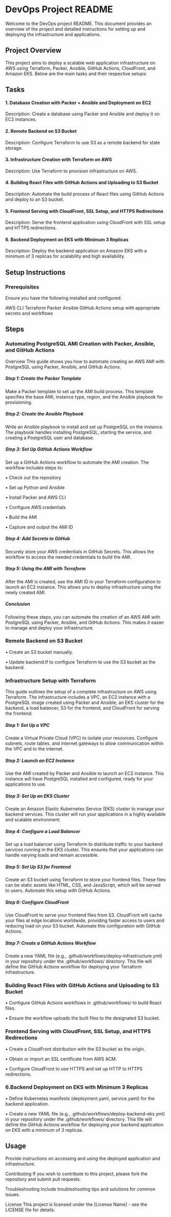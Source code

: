# DevOps Project README

Welcome to the DevOps project README. This document provides an overview of the project and detailed instructions for setting up and deploying the infrastructure and applications.

## Project Overview
This project aims to deploy a scalable web application infrastructure on AWS using Terraform, Packer, Ansible, GitHub Actions, CloudFront, and Amazon EKS. Below are the main tasks and their respective setups:

## Tasks
#### 1. Database Creation with Packer + Ansible and Deployment on EC2
Description: Create a database using Packer and Ansible and deploy it on EC2 instances.

#### 2. Remote Backend on S3 Bucket
Description: Configure Terraform to use S3 as a remote backend for state storage.

#### 3. Infrastructure Creation with Terraform on AWS
Description: Use Terraform to provision infrastructure on AWS.

#### 4. Building React Files with GitHub Actions and Uploading to S3 Bucket
Description: Automate the build process of React files using GitHub Actions and deploy to an S3 bucket.

#### 5. Frontend Serving with CloudFront, SSL Setup, and HTTPS Redirections
Description: Serve the frontend application using CloudFront with SSL setup and HTTPS redirections.

#### 6. Backend Deployment on EKS with Minimum 3 Replicas
Description: Deploy the backend application on Amazon EKS with a minimum of 3 replicas for scalability and high availability.

## Setup Instructions

### Prerequisites
Ensure you have the following installed and configured:

AWS CLI
Terraform
Packer
Ansible
GitHub Actions setup with appropriate secrets and workflows

## Steps

### Automating PostgreSQL AMI Creation with Packer, Ansible, and GitHub Actions

Overview
This guide shows you how to automate creating an AWS AMI with PostgreSQL using Packer, Ansible, and GitHub Actions.

##### Step 1: Create the Packer Template

Make a Packer template to set up the AMI build process. This template specifies the base AMI, instance type, region, and the Ansible playbook for provisioning.

##### Step 2: Create the Ansible Playbook

Write an Ansible playbook to install and set up PostgreSQL on the instance. The playbook handles installing PostgreSQL, starting the service, and creating a PostgreSQL user and database.

##### Step 3: Set Up GitHub Actions Workflow

Set up a GitHub Actions workflow to automate the AMI creation. The workflow includes steps to:

• Check out the repository

• Set up Python and Ansible

• Install Packer and AWS CLI

• Configure AWS credentials

• Build the AMI

• Capture and output the AMI ID

##### Step 4: Add Secrets to GitHub

Securely store your AWS credentials in GitHub Secrets. This allows the workflow to access the needed credentials to build the AMI.

##### Step 5: Using the AMI with Terraform

After the AMI is created, use the AMI ID in your Terraform configuration to launch an EC2 instance. This allows you to deploy infrastructure using the newly created AMI.

##### Conclusion

Following these steps, you can automate the creation of an AWS AMI with PostgreSQL using Packer, Ansible, and GitHub Actions. This makes it easier to manage and deploy your infrastructure.

### Remote Backend on S3 Bucket

• Create an S3 bucket manually.

• Update backend.tf to configure Terraform to use the S3 bucket as the backend.


### Infrastructure Setup with Terraform

This guide outlines the setup of a complete infrastructure on AWS using Terraform. The infrastructure includes a VPC, an EC2 instance with a PostgreSQL image created using Packer and Ansible, an EKS cluster for the backend, a load balancer, S3 for the frontend, and CloudFront for serving the frontend.

##### Step 1: Set Up a VPC

Create a Virtual Private Cloud (VPC) to isolate your resources. Configure subnets, route tables, and internet gateways to allow communication within the VPC and to the internet.

##### Step 2: Launch an EC2 Instance

Use the AMI created by Packer and Ansible to launch an EC2 instance. This instance will have PostgreSQL installed and configured, ready for your applications to use.

##### Step 3: Set Up an EKS Cluster

Create an Amazon Elastic Kubernetes Service (EKS) cluster to manage your backend services. This cluster will run your applications in a highly available and scalable environment.

##### Step 4: Configure a Load Balancer

Set up a load balancer using Terraform to distribute traffic to your backend services running in the EKS cluster. This ensures that your applications can handle varying loads and remain accessible.  

##### Step 5: Set Up S3 for Frontend

Create an S3 bucket using Terraform to store your frontend files. These files can be static assets like HTML, CSS, and JavaScript, which will be served to users. Automate this setup with GitHub Actions.

##### Step 6: Configure CloudFront

Use CloudFront to serve your frontend files from S3. CloudFront will cache your files at edge locations worldwide, providing faster access to users and reducing load on your S3 bucket. Automate this configuration with GitHub Actions.

##### Step 7: Create a GitHub Actions Workflow
Create a new YAML file (e.g., .github/workflows/deploy-infrastructure.yml) in your repository under the .github/workflows/ directory. This file will define the GitHub Actions workflow for deploying your Terraform infrastructure.


### Building React Files with GitHub Actions and Uploading to S3 Bucket

• Configure GitHub Actions workflows in .github/workflows/ to build React files.

• Ensure the workflow uploads the built files to the designated S3 bucket.

### Frontend Serving with CloudFront, SSL Setup, and HTTPS Redirections

• Create a CloudFront distribution with the S3 bucket as the origin.

• Obtain or import an SSL certificate from AWS ACM.

• Configure CloudFront to use HTTPS and set up HTTP to HTTPS redirections.

### 6.Backend Deployment on EKS with Minimum 3 Replicas

• Define Kubernetes manifests (deployment.yaml, service.yaml) for the backend application.

• Create a new YAML file (e.g., .github/workflows/deploy-backend-eks.yml) in your repository under the .github/workflows/ directory. This file will define the GitHub Actions workflow for deploying your backend application on EKS with a minimum of 3 replicas.

## Usage
Provide instructions on accessing and using the deployed application and infrastructure.

Contributing
If you wish to contribute to this project, please fork the repository and submit pull requests.

Troubleshooting
Include troubleshooting tips and solutions for common issues.

License
This project is licensed under the [License Name] - see the LICENSE file for details.
